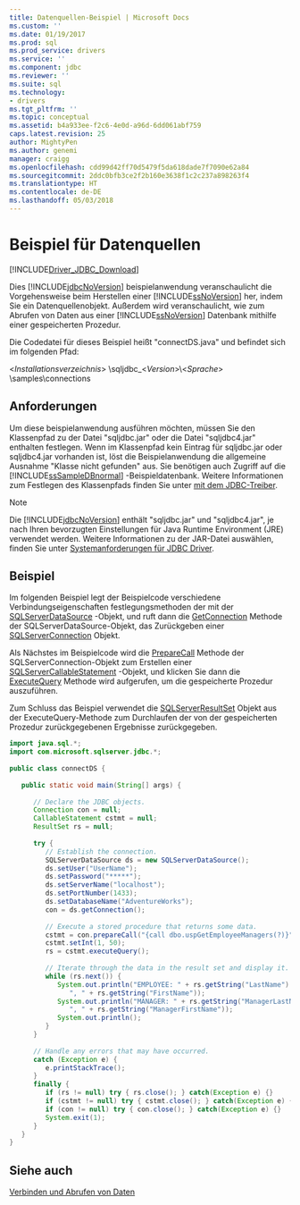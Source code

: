```yaml
---
title: Datenquellen-Beispiel | Microsoft Docs
ms.custom: ''
ms.date: 01/19/2017
ms.prod: sql
ms.prod_service: drivers
ms.service: ''
ms.component: jdbc
ms.reviewer: ''
ms.suite: sql
ms.technology:
- drivers
ms.tgt_pltfrm: ''
ms.topic: conceptual
ms.assetid: b4a933ee-f2c6-4e0d-a96d-6dd061abf759
caps.latest.revision: 25
author: MightyPen
ms.author: genemi
manager: craigg
ms.openlocfilehash: cdd99d42ff70d5479f5da618dade7f7090e62a84
ms.sourcegitcommit: 2ddc0bfb3ce2f2b160e3638f1c2c237a898263f4
ms.translationtype: HT
ms.contentlocale: de-DE
ms.lasthandoff: 05/03/2018
---
```

# <a name="data-source-sample"></a>Beispiel für Datenquellen
[!INCLUDE[Driver_JDBC_Download](../../includes/driver_jdbc_download.md)]

  Dies [!INCLUDE[jdbcNoVersion](../../includes/jdbcnoversion_md.md)] beispielanwendung veranschaulicht die Vorgehensweise beim Herstellen einer [!INCLUDE[ssNoVersion](../../includes/ssnoversion_md.md)] her, indem Sie ein Datenquellenobjekt. Außerdem wird veranschaulicht, wie zum Abrufen von Daten aus einer [!INCLUDE[ssNoVersion](../../includes/ssnoversion_md.md)] Datenbank mithilfe einer gespeicherten Prozedur.  
  
 Die Codedatei für dieses Beispiel heißt "connectDS.java" und befindet sich im folgenden Pfad:  
  
 \<*Installationsverzeichnis*> \sqljdbc_\<*Version*>\\<*Sprache*> \samples\connections  
  
## <a name="requirements"></a>Anforderungen  
 Um diese beispielanwendung ausführen möchten, müssen Sie den Klassenpfad zu der Datei "sqljdbc.jar" oder die Datei "sqljdbc4.jar" enthalten festlegen. Wenn im Klassenpfad kein Eintrag für sqljdbc.jar oder sqljdbc4.jar vorhanden ist, löst die Beispielanwendung die allgemeine Ausnahme "Klasse nicht gefunden" aus. Sie benötigen auch Zugriff auf die [!INCLUDE[ssSampleDBnormal](../../includes/sssampledbnormal_md.md)] -Beispieldatenbank. Weitere Informationen zum Festlegen des Klassenpfads finden Sie unter [mit dem JDBC-Treiber](../../connect/jdbc/using-the-jdbc-driver.md).  
  
> [!NOTE]  
>  Die [!INCLUDE[jdbcNoVersion](../../includes/jdbcnoversion_md.md)] enthält "sqljdbc.jar" und "sqljdbc4.jar", je nach Ihren bevorzugten Einstellungen für Java Runtime Environment (JRE) verwendet werden. Weitere Informationen zu der JAR-Datei auswählen, finden Sie unter [Systemanforderungen für JDBC Driver](../../connect/jdbc/system-requirements-for-the-jdbc-driver.md).  
  
## <a name="example"></a>Beispiel  
 Im folgenden Beispiel legt der Beispielcode verschiedene Verbindungseigenschaften festlegungsmethoden der mit der [SQLServerDataSource](../../connect/jdbc/reference/sqlserverdatasource-class.md) -Objekt, und ruft dann die [GetConnection](../../connect/jdbc/reference/getconnection-method-sqlserverdatasource.md) Methode der SQLServerDataSource-Objekt, das Zurückgeben einer [SQLServerConnection](../../connect/jdbc/reference/sqlserverconnection-class.md) Objekt.  
  
 Als Nächstes im Beispielcode wird die [PrepareCall](../../connect/jdbc/reference/preparecall-method-sqlserverconnection.md) Methode der SQLServerConnection-Objekt zum Erstellen einer [SQLServerCallableStatement](../../connect/jdbc/reference/sqlservercallablestatement-class.md) -Objekt, und klicken Sie dann die [ExecuteQuery](../../connect/jdbc/reference/executequery-method-sqlserverpreparedstatement.md) Methode wird aufgerufen, um die gespeicherte Prozedur auszuführen.  
  
 Zum Schluss das Beispiel verwendet die [SQLServerResultSet](../../connect/jdbc/reference/sqlserverresultset-class.md) Objekt aus der ExecuteQuery-Methode zum Durchlaufen der von der gespeicherten Prozedur zurückgegebenen Ergebnisse zurückgegeben.  
  
```java
import java.sql.*;  
import com.microsoft.sqlserver.jdbc.*;  
  
public class connectDS {  
  
   public static void main(String[] args) {  
  
      // Declare the JDBC objects.  
      Connection con = null;  
      CallableStatement cstmt = null;  
      ResultSet rs = null;  
  
      try {  
         // Establish the connection.   
         SQLServerDataSource ds = new SQLServerDataSource();  
         ds.setUser("UserName");  
         ds.setPassword("*****");  
         ds.setServerName("localhost");  
         ds.setPortNumber(1433);   
         ds.setDatabaseName("AdventureWorks");  
         con = ds.getConnection();  
  
         // Execute a stored procedure that returns some data.  
         cstmt = con.prepareCall("{call dbo.uspGetEmployeeManagers(?)}");  
         cstmt.setInt(1, 50);  
         rs = cstmt.executeQuery();  
  
         // Iterate through the data in the result set and display it.  
         while (rs.next()) {  
            System.out.println("EMPLOYEE: " + rs.getString("LastName") +   
               ", " + rs.getString("FirstName"));  
            System.out.println("MANAGER: " + rs.getString("ManagerLastName") +   
               ", " + rs.getString("ManagerFirstName"));  
            System.out.println();  
         }  
      }  
  
      // Handle any errors that may have occurred.  
      catch (Exception e) {  
         e.printStackTrace();  
      }  
      finally {  
         if (rs != null) try { rs.close(); } catch(Exception e) {}  
         if (cstmt != null) try { cstmt.close(); } catch(Exception e) {}  
         if (con != null) try { con.close(); } catch(Exception e) {}  
         System.exit(1);  
      }  
   }  
}  
```  
  
## <a name="see-also"></a>Siehe auch  
 [Verbinden und Abrufen von Daten](../../connect/jdbc/connecting-and-retrieving-data.md)  
  
  
